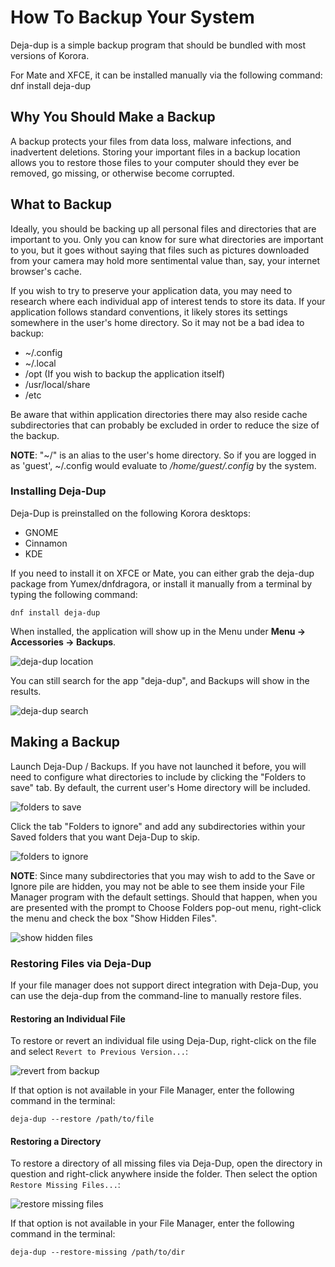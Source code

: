 How To Backup Your System
=========================


Deja-dup is a simple backup program that should be bundled with most versions of Korora.

For Mate and XFCE, it can be installed manually via the following command:
    dnf install deja-dup

## Why You Should Make a Backup

A backup protects your files from data loss, malware infections, and inadvertent deletions. Storing your important files in a backup location allows you to restore those files to your computer should they ever be removed, go missing, or otherwise become corrupted.

## What to Backup

Ideally, you should be backing up all personal files and directories that are important to you. Only you can know for sure what directories are important to you, but it goes without saying that files such as pictures downloaded from your camera may hold more sentimental value than, say, your internet browser's cache.

If you wish to try to preserve your application data, you may need to research where each individual app of interest tends to store its data. If your application follows standard conventions, it likely stores its settings somewhere in the user's home directory. So it may not be a bad idea to backup:
- ~/.config
- ~/.local
- /opt (If you wish to backup the application itself)
- /usr/local/share
- /etc

Be aware that within application directories there may also reside cache subdirectories that can probably be excluded in order to reduce the size of the backup.

**NOTE**: "~/" is an alias to the user's home directory. So if you are logged in as 'guest', ~/.config would evaluate to */home/guest/.config* by the system.

### Installing Deja-Dup
Deja-Dup is preinstalled on the following Korora desktops:
- GNOME
- Cinnamon
- KDE

If you need to install it on XFCE or Mate, you can either grab the deja-dup package from Yumex/dnfdragora, or install it manually from a terminal by typing the following command:

    dnf install deja-dup    

When installed, the application will show up in the Menu under **Menu -> Accessories -> Backups**. 

![deja-dup location](assets/backups_in_menu.png "Deja-Dup Menu location")

You can still search for the app "deja-dup", and Backups will show in the results.

![deja-dup search](assets/backups_in_search.png "Deja-Dup Search results")

## Making a Backup

Launch Deja-Dup / Backups. If you have not launched it before, you will need to configure what directories to include by clicking the "Folders to save" tab. By default, the current user's Home directory will be included.

![folders to save](assets/folders_to_save.png "Selecting which directories to backup")

Click the tab "Folders to ignore" and add any subdirectories within your Saved folders that you want Deja-Dup to skip.

![folders to ignore](assets/folders_to_ignore.png "Selecting which directories to ignore")

**NOTE**: Since many subdirectories that you may wish to add to the Save or Ignore pile are hidden, you may not be able to see them inside your File Manager program with the default settings. Should that happen, when you are presented with the prompt to Choose Folders pop-out menu, right-click the menu and check the box "Show Hidden Files". 

![show hidden files](assets/show_hidden_files.png "How to display hidden files in the file selection screen")

### Restoring Files via Deja-Dup

If your file manager does not support direct integration with Deja-Dup, you can use the deja-dup from the command-line to manually restore files.

#### Restoring an Individual File

To restore or revert an individual file using Deja-Dup, right-click on the file and select `Revert to Previous Version...`:

![revert from backup](assets/revert_from_gui.png "Restoring a file to an earlier version found in the backups")

If that option is not available in your File Manager, enter the following command in the terminal:

    deja-dup --restore /path/to/file

#### Restoring a Directory

To restore a directory of all missing files via Deja-Dup, open the directory in question and right-click anywhere inside the folder. Then select the option `Restore Missing Files...`:

![restore missing files](assets/restore_missing_from_gui.png "Restoring any missing files in a directory found in the backups")

If that option is not available in your File Manager, enter the following command in the terminal:


    deja-dup --restore-missing /path/to/dir